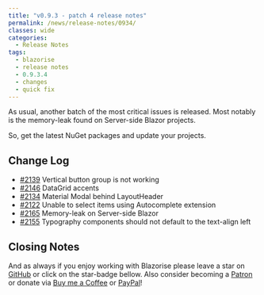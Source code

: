 ```yaml
---
title: "v0.9.3 - patch 4 release notes"
permalink: /news/release-notes/0934/
classes: wide
categories:
  - Release Notes
tags:
  - blazorise
  - release notes
  - 0.9.3.4
  - changes
  - quick fix
---
```


As usual, another batch of the most critical issues is released. Most notably is the memory-leak found on Server-side Blazor projects.

So, get the latest NuGet packages and update your projects.

## Change Log

- [#2139](https://github.com/stsrki/Blazorise/issues/2139) Vertical button group is not working
- [#2146](https://github.com/stsrki/Blazorise/issues/2146) DataGrid accents
- [#2134](https://github.com/stsrki/Blazorise/issues/2134) Material Modal behind LayoutHeader
- [#2122](https://github.com/stsrki/Blazorise/issues/2122) Unable to select items using Autocomplete extension
- [#2165](https://github.com/stsrki/Blazorise/issues/2165) Memory-leak on Server-side Blazor
- [#2155](https://github.com/stsrki/Blazorise/issues/2155) Typography components should not default to the text-align left

## Closing Notes

And as always if you enjoy working with Blazorise please leave a star on [GitHub](https://github.com/stsrki/Blazorise) or click on the star-badge bellow. Also consider becoming a [Patron](https://www.patreon.com/mladenmacanovic) or donate via [Buy me a Coffee](https://www.buymeacoffee.com/mladenmacanovic) or [PayPal](https://www.paypal.me/mladenmacanovic)!